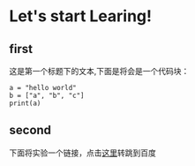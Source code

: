 # Let's start Learing!

## first
这是第一个标题下的文本,下面是将会是一个代码块：
```
a = "hello world"
b = ["a", "b", "c"]
print(a)
```



## second
下面将实验一个链接，点击[这里](http//:www.baidu.com)转跳到百度
